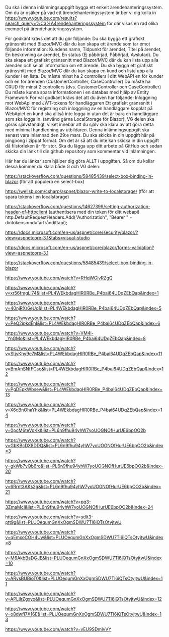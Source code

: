 Du ska i denna inlämningsuppgift bygga ett enkelt ärendehanteringssystem. Om du är osäker på vad ett ärendehanteringssystem är ber vi dig kolla in https://www.youtube.com/results?search_query=%C3%A4rendehanteringssystem för där visas en rad olika exempel på ärendehanteringssystem.

 

För godkänt krävs det att du gör följande:
Du ska bygga ett grafiskt gränssnitt med Blazor/MVC där du kan skapa ett ärende som tar emot följande information: Kundens namn, Tidpunkt för ärendet, Titel på ärendet, En beskrivning av ärendet, En status (Ej påbörjad, Påbörjad, Avslutad).
Du ska skapa ett grafiskt gränssnitt med Blazor/MVC där du kan lista upp alla ärenden och se all information om ett ärende.
Du ska bygga ett grafiskt gränssnitt med Blazor/MVC där du kan skapa en kund och lista upp alla kunder i en lista.
Du måste minst ha 2 controllers i ditt WebAPI en för kunder och en för ärenden (CustomerController, CaseController)
Du måste ha CRUD för minst 2 controllers (dvs. CustomerController och CaseController)
Du måste kunna spara informationen i en databas med hjälp av Entity Framework
För väl godkänt krävs det att du även har följande:
Inloggning mot WebApi med JWT-tokens för handläggaren
Ett grafiskt gränssnitt i Blazor/MVC för registring och inloggning av en handläggare kopplat på WebApiet en kund ska alltså inte logga in utan det är bara en handläggare som ska logga in. (använd gärna LocalStorage för Blazor).
VG delen ska göras självständigt, vilket innebär att du själv ska klara av att göra detta med minimal handledning av utbildaren. 
Denna inlämningsuppgift ska senast vara inlämnad den 29:e mars. Du ska skicka in din uppgift här på pingpong i zippat format. Om det är så att du inte kan skicka in din uppgift då filstorleken är för stor. Ska du  lägga upp ditt arbete på GitHub och sedan skicka din länk till din github repository som kommentar vid inlämningen.

 

Här har du länkar som hjälper dig göra ALLT i uppgiften. Så om du kollar dessa kommer du klara både G och VG delen:

https://stackoverflow.com/questions/58485439/select-box-binding-in-blazor (för att populera en select-box)

https://wellsb.com/csharp/aspnet/blazor-write-to-localstorage/ (fför att spara tokens i en localstorage)

https://stackoverflow.com/questions/14627399/setting-authorization-header-of-httpclient (authentisera med din token för ditt webapi)
http.DefaultRequestHeaders.Add("Authorization", "Bearer " + dintokensomdufårfråndittapi);

 

https://docs.microsoft.com/en-us/aspnet/core/security/blazor/?view=aspnetcore-3.1&tabs=visual-studio

https://docs.microsoft.com/en-us/aspnet/core/blazor/forms-validation?view=aspnetcore-3.1

https://stackoverflow.com/questions/58485439/select-box-binding-in-blazor

https://www.youtube.com/watch?v=RHqWGivRZgQ

https://www.youtube.com/watch?v=xr56fmgLl74&list=PL4WEkbdagHIR0RBe_P4bai64UDqZEbQap&index=1

https://www.youtube.com/watch?v=40njRXr6eUo&list=PL4WEkbdagHIR0RBe_P4bai64UDqZEbQap&index=5

https://www.youtube.com/watch?v=PeQ2ipkdEhI&list=PL4WEkbdagHIR0RBe_P4bai64UDqZEbQap&index=6

https://www.youtube.com/watch?v=VM4i-_YnGMo&list=PL4WEkbdagHIR0RBe_P4bai64UDqZEbQap&index=8

https://www.youtube.com/watch?v=StjyKhy9e7M&list=PL4WEkbdagHIR0RBe_P4bai64UDqZEbQap&index=11

https://www.youtube.com/watch?v=BmAnSNfFGsc&list=PL4WEkbdagHIR0RBe_P4bai64UDqZEbQap&index=12

https://www.youtube.com/watch?v=PgDEpkWbsew&list=PL4WEkbdagHIR0RBe_P4bai64UDqZEbQap&index=13

https://www.youtube.com/watch?v=X6cBnOhaYhk&list=PL4WEkbdagHIR0RBe_P4bai64UDqZEbQap&index=14

https://www.youtube.com/watch?v=0pcM6teVdKk&list=PL6n9fhu94yhW7yoUOGNOfHurUE6bpOO2b

https://www.youtube.com/watch?v=GbKBcDX8DDQ&list=PL6n9fhu94yhW7yoUOGNOfHurUE6bpOO2b&index=3

https://www.youtube.com/watch?v=gkWb7yQb6ro&list=PL6n9fhu94yhW7yoUOGNOfHurUE6bpOO2b&index=20

https://www.youtube.com/watch?v=6Rrnt3AKs2g&list=PL6n9fhu94yhW7yoUOGNOfHurUE6bpOO2b&index=21

https://www.youtube.com/watch?v=pq3-3ZmaMcI&list=PL6n9fhu94yhW7yoUOGNOfHurUE6bpOO2b&index=24

https://www.youtube.com/watch?v=sdlt3-ptt9g&list=PLUOequmGnXxOgmSDWU7Tl6iQTsOtyjtwU

https://www.youtube.com/watch?v=qEmxoCOH4Uw&list=PLUOequmGnXxOgmSDWU7Tl6iQTsOtyjtwU&index=8

https://www.youtube.com/watch?v=M6AkbBaDGJE&list=PLUOequmGnXxOgmSDWU7Tl6iQTsOtyjtwU&index=10

https://www.youtube.com/watch?v=ARvsBUBioT0&list=PLUOequmGnXxOgmSDWU7Tl6iQTsOtyjtwU&index=11

https://www.youtube.com/watch?v=APLjIrZgxyo&list=PLUOequmGnXxOgmSDWU7Tl6iQTsOtyjtwU&index=12

https://www.youtube.com/watch?v=o8dwfI7X16E&list=PLUOequmGnXxOgmSDWU7Tl6iQTsOtyjtwU&index=13

https://www.youtube.com/watch?v=vEU9SDmIvVY
